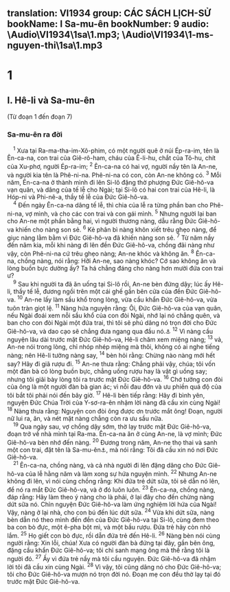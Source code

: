 translation: VI1934
group: CÁC SÁCH LỊCH-SỬ
bookName: I Sa-mu-ên 
bookNumber: 9
audio: \Audio\VI1934\1sa\1.mp3; \Audio\VI1934\1-ms-nguyen-thi\1sa\1.mp3
-------

<div class="title"><h1>1</h1><h2>I. Hê-li và Sa-mu-ên</h2><p>(Từ đoạn 1 đến đoạn 7)</p><h3>Sa-mu-ên ra đời</h3></div>
<span class="verse 1sa_1_1"> <sup>1</sup> Xưa tại Ra-ma-tha-im-Xô-phim, có một người quê ở núi Ép-ra-im, tên là Ên-ca-na, con trai của Giê-rô-ham, cháu của Ê-li-hu, chắt của Tô-hu, chít của Xu-phơ, người Ép-ra-im; </span>
<span class="verse 1sa_1_2"><sup>2</sup> Ên-ca-na có hai vợ, người nầy tên là An-ne, và người kia tên là Phê-ni-na. Phê-ni-na có con, còn An-ne không có. </span>
<span class="verse 1sa_1_3"><sup>3</sup> Mỗi năm, Ên-ca-na ở thành mình đi lên Si-lô đặng thờ phượng Đức Giê-hô-va vạn quân, và dâng của tế lễ cho Ngài; tại Si-lô có hai con trai của Hê-li, là Hóp-ni và Phi-nê-a, thầy tế lễ của Đức Giê-hô-va. <br/></span>
<span class="verse 1sa_1_4"> <sup>4</sup> Đến ngày Ên-ca-na dâng tế lễ, thì chia của lễ ra từng phần ban cho Phê-ni-na, vợ mình, và cho các con trai và con gái mình. </span>
<span class="verse 1sa_1_5"><sup>5</sup> Nhưng người lại ban cho An-ne một phần bằng hai, vì người thương nàng, dẫu rằng Đức Giê-hô-va khiến cho nàng son sẻ. </span>
<span class="verse 1sa_1_6"><sup>6</sup> Kẻ phân bì nàng khôn xiết trêu ghẹo nàng, để giục nàng lằm bằm vì Đức Giê-hô-va đã khiến nàng son sẻ. </span>
<span class="verse 1sa_1_7"><sup>7</sup> Từ năm nầy đến năm kia, mỗi khi nàng đi lên đền Đức Giê-hô-va, chồng đãi nàng như vậy, còn Phê-ni-na cứ trêu ghẹo nàng; An-ne khóc và không ăn. </span>
<span class="verse 1sa_1_8"><sup>8</sup> Ên-ca-na, chồng nàng, nói rằng: Hỡi An-ne, sao nàng khóc? Cớ sao không ăn và lòng buồn bực dường ấy? Ta há chẳng đáng cho nàng hơn mười đứa con trai ư? <br/></span>
<span class="verse 1sa_1_9"> <sup>9</sup> Sau khi người ta đã ăn uống tại Si-lô rồi, An-ne bèn đứng dậy; lúc ấy Hê-li, thầy tế lễ, đương ngồi trên một cái ghế gần bên cửa của đền Đức Giê-hô-va. </span>
<span class="verse 1sa_1_10"><sup>10</sup> An-ne lấy làm sầu khổ trong lòng, vừa cầu khẩn Đức Giê-hô-va, vừa tuôn tràn giọt lệ. </span>
<span class="verse 1sa_1_11"><sup>11</sup> Nàng hứa nguyện rằng: Ôi, Đức Giê-hô-va của vạn quân, nếu Ngài đoái xem nỗi sầu khổ của con đòi Ngài, nhớ lại nó chẳng quên, và ban cho con đòi Ngài một đứa trai, thì tôi sẽ phú dâng nó trọn đời cho Đức Giê-hô-va, và dao cạo sẽ chẳng đưa ngang qua đầu nó.<a data-toggle="tooltip" data-placement="bottom" title="Dan 6:5">⚓</a></span>
<span class="verse 1sa_1_12"><sup>12</sup> Vì nàng cầu nguyện lâu dài trước mặt Đức Giê-hô-va, Hê-li chăm xem miệng nàng; </span>
<span class="verse 1sa_1_13"><sup>13</sup> vả, An-ne nói trong lòng, chỉ nhóp nhép miệng mà thôi, không có ai nghe tiếng nàng; nên Hê-li tưởng nàng say, </span>
<span class="verse 1sa_1_14"><sup>14</sup> bèn hỏi rằng: Chừng nào nàng mới hết say? Hãy đi giã rượu đi. </span>
<span class="verse 1sa_1_15"><sup>15</sup> An-ne thưa rằng: Chẳng phải vậy, chúa; tôi vốn một đàn bà có lòng buồn bực, chẳng uống rượu hay là vật gì uống say; nhưng tôi giãi bày lòng tôi ra trước mặt Đức Giê-hô-va. </span>
<span class="verse 1sa_1_16"><sup>16</sup> Chớ tưởng con đòi của ông là một người đàn bà gian ác; vì nỗi đau đớn và ưu phiền quá độ của tôi bắt tôi phải nói đến bây giờ. </span>
<span class="verse 1sa_1_17"><sup>17</sup> Hê-li bèn tiếp rằng: Hãy đi bình yên, nguyện Đức Chúa Trời của Y-sơ-ra-ên nhậm lời nàng đã cầu xin cùng Ngài! </span>
<span class="verse 1sa_1_18"><sup>18</sup> Nàng thưa rằng: Nguyện con đòi ông được ơn trước mắt ông! Đoạn, người nữ lui ra, ăn, và nét mặt nàng chẳng còn ra ưu sầu nữa. <br/></span>
<span class="verse 1sa_1_19"> <sup>19</sup> Qua ngày sau, vợ chồng dậy sớm, thờ lạy trước mặt Đức Giê-hô-va, đoạn trở về nhà mình tại Ra-ma. Ên-ca-na ăn ở cùng An-ne, là vợ mình; Đức Giê-hô-va bèn nhớ đến nàng. </span>
<span class="verse 1sa_1_20"><sup>20</sup> Đương trong năm, An-ne thọ thai và sanh một con trai, đặt tên là Sa-mu-ên<a data-toggle="tooltip" data-placement="bottom" title="Sa-mu-ên nghĩa là Đức Chúa Trời nhậm">⚓</a>, mà nói rằng: Tôi đã cầu xin nó nơi Đức Giê-hô-va. <br/></span>
<span class="verse 1sa_1_21"> <sup>21</sup> Ên-ca-na, chồng nàng, và cả nhà người đi lên đặng dâng cho Đức Giê-hô-va của lễ hằng năm và làm xong sự hứa nguyện mình. </span>
<span class="verse 1sa_1_22"><sup>22</sup> Nhưng An-ne không đi lên, vì nói cùng chồng rằng: Khi đứa trẻ dứt sữa, tôi sẽ dẫn nó lên, để nó ra mắt Đức Giê-hô-va, và ở đó luôn luôn. </span>
<span class="verse 1sa_1_23"><sup>23</sup> Ên-ca-na, chồng nàng, đáp rằng: Hãy làm theo ý nàng cho là phải, ở lại đây cho đến chừng nàng dứt sữa nó. Chỉn nguyện Đức Giê-hô-va làm ứng nghiệm lời hứa của Ngài! Vậy, nàng ở lại nhà, cho con bú đến lúc dứt sữa. </span>
<span class="verse 1sa_1_24"><sup>24</sup> Vừa khi dứt sữa, nàng bèn dẫn nó theo mình đến đền của Đức Giê-hô-va tại Si-lô, cùng đem theo ba con bò đực, một ê-pha bột mì, và một bầu rượu. Đứa trẻ hãy còn nhỏ lắm. </span>
<span class="verse 1sa_1_25"><sup>25</sup> Họ giết con bò đực, rồi dẫn đứa trẻ đến Hê-li. </span>
<span class="verse 1sa_1_26"><sup>26</sup> Nàng bèn nói cùng người rằng: Xin lỗi, chúa! Xưa có người đàn bà đứng tại đây, gần bên ông, đặng cầu khẩn Đức Giê-hô-va; tôi chỉ sanh mạng ông mà thề rằng tôi là người đó. </span>
<span class="verse 1sa_1_27"><sup>27</sup> Ấy vì đứa trẻ nầy mà tôi cầu nguyện. Đức Giê-hô-va đã nhậm lời tôi đã cầu xin cùng Ngài. </span>
<span class="verse 1sa_1_28"><sup>28</sup> Vì vậy, tôi cũng dâng nó cho Đức Giê-hô-va; tôi cho Đức Giê-hô-va mượn nó trọn đời nó. Đoạn mẹ con đều thờ lạy tại đó trước mặt Đức Giê-hô-va. <br/></span>
